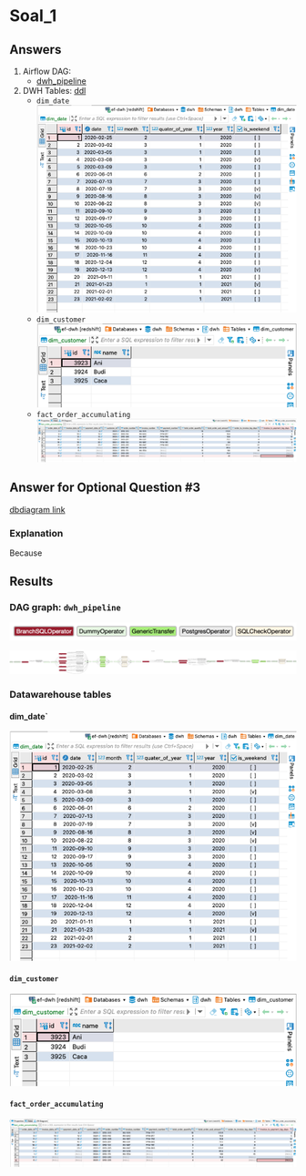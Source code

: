 # Soal_1

## Answers
1. Airflow DAG: 
    - [dwh_pipeline](soal_1/dags/dwh_pipeline.py)
2. DWH Tables: [ddl](soal_1/docs/sql/dwh_ddl.sql)
    - `dim_date`
![img](soal_1/docs/imgs/dwh_table_dim_date.png?raw=true)
    - `dim_customer`
![img](soal_1/docs/imgs/dwh_table_dim_customer.png?raw=true)
    - `fact_order_accumulating`
![img](soal_1/docs/imgs/dwh_table_fact_order_accumulating.png?raw=true)

## Answer for Optional Question #3
[dbdiagram link](https://dbdiagram.io/d/62d39949cc1bc14cc5d1563c)

### Explanation
Because 

## Results
### DAG graph: `dwh_pipeline`
![operator_legend](soal_1/docs/imgs/dwh_pipeline_dag_graph_legend.png?raw=true)

![dwh_pipeline](soal_1/docs/imgs/dwh_pipeline_dag_graph.png?raw=true)

### Datawarehouse tables
#### dim_date`
![img](soal_1/docs/imgs/dwh_table_dim_date.png?raw=true)
#### `dim_customer`
![img](soal_1/docs/imgs/dwh_table_dim_customer.png?raw=true)
#### `fact_order_accumulating`
![img](soal_1/docs/imgs/dwh_table_fact_order_accumulating.png?raw=true)

